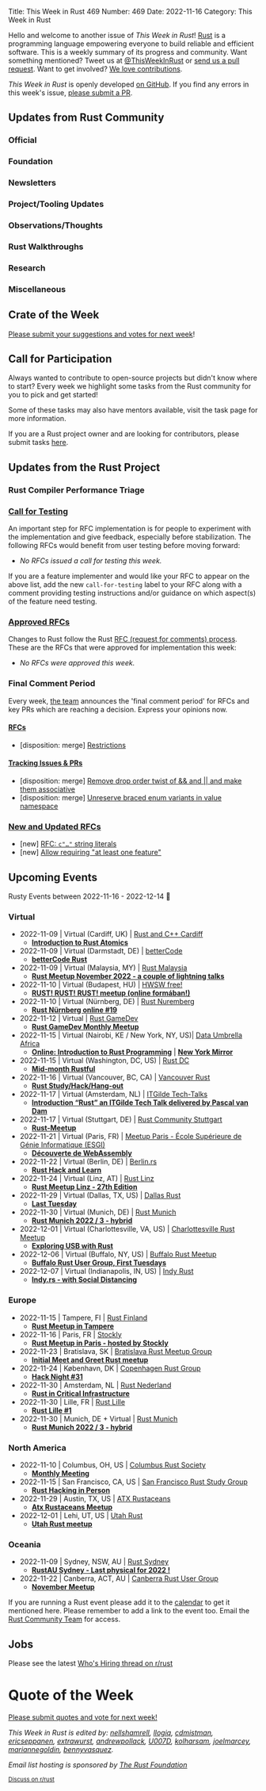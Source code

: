 Title: This Week in Rust 469
Number: 469
Date: 2022-11-16
Category: This Week in Rust

Hello and welcome to another issue of *This Week in Rust*!
[Rust](https://www.rust-lang.org/) is a programming language empowering everyone to build reliable and efficient software.
This is a weekly summary of its progress and community.
Want something mentioned? Tweet us at [@ThisWeekInRust](https://twitter.com/ThisWeekInRust) or [send us a pull request](https://github.com/rust-lang/this-week-in-rust).
Want to get involved? [We love contributions](https://github.com/rust-lang/rust/blob/master/CONTRIBUTING.md).

*This Week in Rust* is openly developed [on GitHub](https://github.com/rust-lang/this-week-in-rust).
If you find any errors in this week's issue, [please submit a PR](https://github.com/rust-lang/this-week-in-rust/pulls).

## Updates from Rust Community

<!--

Dear community contributors:
Please read README.md for guidance on submissions.
Each submitted link should be of the form:

* [Title of the Linked Page](https://example.com/my_article)

If you don't know which category to use, feel free to submit a PR anyway
and just ask the editors to select the category.

-->

### Official

### Foundation

### Newsletters

### Project/Tooling Updates

### Observations/Thoughts

### Rust Walkthroughs

### Research

### Miscellaneous

## Crate of the Week

<!-- COTW goes here -->

[Please submit your suggestions and votes for next week][submit_crate]!

[submit_crate]: https://users.rust-lang.org/t/crate-of-the-week/2704

## Call for Participation

Always wanted to contribute to open-source projects but didn't know where to start?
Every week we highlight some tasks from the Rust community for you to pick and get started!

Some of these tasks may also have mentors available, visit the task page for more information.

<!-- CFPs go here, use this format: * [project name - title of issue](link to issue) -->
<!-- * [ - ]() -->

If you are a Rust project owner and are looking for contributors, please submit tasks [here][guidelines].

[guidelines]: https://users.rust-lang.org/t/twir-call-for-participation/4821

## Updates from the Rust Project

<!-- Rust updates go here -->

### Rust Compiler Performance Triage

<!-- Perf results go here -->

### [Call for Testing](https://github.com/rust-lang/rfcs/issues?q=label%3Acall-for-testing)
An important step for RFC implementation is for people to experiment with the
implementation and give feedback, especially before stabilization.  The following
RFCs would benefit from user testing before moving forward:

* *No RFCs issued a call for testing this week.*

If you are a feature implementer and would like your RFC to appear on the above list, add the new `call-for-testing`
label to your RFC along with a comment providing testing instructions and/or guidance on which aspect(s) of the feature
need testing.

### [Approved RFCs](https://github.com/rust-lang/rfcs/commits/master)

Changes to Rust follow the Rust [RFC (request for comments) process](https://github.com/rust-lang/rfcs#rust-rfcs). These
are the RFCs that were approved for implementation this week:

* *No RFCs were approved this week.*

### Final Comment Period

Every week, [the team](https://www.rust-lang.org/team.html) announces the 'final comment period' for RFCs and key PRs
which are reaching a decision. Express your opinions now.

#### [RFCs](https://github.com/rust-lang/rfcs/labels/final-comment-period)

* [disposition: merge] [Restrictions](https://github.com/rust-lang/rfcs/pull/3323)

#### [Tracking Issues & PRs](https://github.com/rust-lang/rust/issues?q=is%3Aopen+label%3Afinal-comment-period+sort%3Aupdated-desc)

* [disposition: merge] [Remove drop order twist of && and || and make them associative](https://github.com/rust-lang/rust/pull/103293)
* [disposition: merge] [Unreserve braced enum variants in value namespace](https://github.com/rust-lang/rust/pull/103578)

### [New and Updated RFCs](https://github.com/rust-lang/rfcs/pulls)

* [new] [RFC: `c"…"` string literals](https://github.com/rust-lang/rfcs/pull/3348)
* [new] [Allow requiring "at least one feature"](https://github.com/rust-lang/rfcs/pull/3347)

## Upcoming Events

Rusty Events between 2022-11-16 - 2022-12-14 🦀

### Virtual

* 2022-11-09 | Virtual (Cardiff, UK) | [Rust and C++ Cardiff](https://www.meetup.com/rust-and-c-plus-plus-in-cardiff/)
    * [**Introduction to Rust Atomics**](https://www.meetup.com/rust-and-c-plus-plus-in-cardiff/events/289052285/)
* 2022-11-09 | Virtual (Darmstadt, DE) | [betterCode](https://www.bettercode.eu/)
    * [**betterCode Rust**](https://rust.bettercode.eu/)
* 2022-11-09 | Virtual (Malaysia, MY) | [Rust Malaysia](https://forms.gle/zWXcMDAnnibiL4ni9)
    * [**Rust Meetup November 2022 - a couple of lightning talks**](https://discord.gg/9Xj8H2EXTD)
* 2022-11-10 | Virtual (Budapest, HU) | [HWSW free!](https://www.meetup.com/hwswfree/)
    * [**RUST! RUST! RUST! meetup (online formában!)**](https://www.meetup.com/hwswfree/events/289044458/)
* 2022-11-10 | Virtual (Nürnberg, DE) | [Rust Nuremberg](https://www.meetup.com/rust-noris/)
    * [**Rust Nürnberg online #19**](https://www.meetup.com/rust-noris/events/hlvbvsydcpbnb/)
* 2022-11-12 | Virtual | [Rust GameDev](https://gamedev.rs/)
    * [**Rust GameDev Monthly Meetup**](https://www.google.com/url?q=https%3A%2F%2Fdiscord.gg%2FyNtPTb2&sa=D&ust=1666661760000000&usg=AOvVaw13uHY9m-8bJJwgeP58VS8l)
* 2022-11-15 | Virtual (Nairobi, KE / New York, NY, US)| [Data Umbrella Africa](https://www.meetup.com/data-umbrella-africa2/)
    * [**Online: Introduction to Rust Programming**](https://www.meetup.com/data-umbrella-africa2/events/289308825/) | [**New York Mirror**](https://www.meetup.com/data-umbrella/events/289308172/)
* 2022-11-15 | Virtual (Washington, DC, US) | [Rust DC](https://www.meetup.com/rustdc//)
    * [**Mid-month Rustful**](https://www.meetup.com/rustdc/events/289015883/)
* 2022-11-16 | Virtual (Vancouver, BC, CA) | [Vancouver Rust](https://www.meetup.com/vancouver-rust)
    * [**Rust Study/Hack/Hang-out**](https://www.meetup.com/vancouver-rust/events/tqvhxsydcpbvb/)
* 2022-11-17 | Virtual (Amsterdam, NL) | [ITGilde Tech-Talks](https://www.meetup.com/itgilde-cooperatie-amsterdam-unix-linux-meetups)
    * [**Introduction “Rust” an ITGilde Tech Talk delivered by Pascal van Dam**](https://www.meetup.com/itgilde-cooperatie-amsterdam-unix-linux-meetups/events/289167373/)
* 2022-11-17 | Virtual (Stuttgart, DE) | [Rust Community Stuttgart](https://www.meetup.com/Rust-Community-Stuttgart/)
    * [**Rust-Meetup**](https://www.meetup.com/rust-community-stuttgart/events/qtvtvsydcpbwb/)
* 2022-11-21 | Virtual (Paris, FR) | [Meetup Paris - École Supérieure de Génie Informatique (ESGI)](https://www.meetup.com/meetup-paris-ecole-superieur-du-genie-informatique)
    * [**Découverte de WebAssembly**](https://www.meetup.com/meetup-paris-ecole-superieur-du-genie-informatique/events/289112753/)
* 2022-11-22 | Virtual (Berlin, DE) | [Berlin.rs](https://berline.rs/)
    * [**Rust Hack and Learn**](https://berline.rs/2022/11/22/rust-hack-and-learn.html)
* 2022-11-24 | Virtual (Linz, AT) | [Rust Linz](https://www.meetup.com/rust-linz/)
    * [**Rust Meetup Linz - 27th Edition**](https://www.meetup.com/rust-linz/events/289251460/)
* 2022-11-29 | Virtual (Dallas, TX, US) | [Dallas Rust](https://www.meetup.com/Dallas-Rust/)
    * [**Last Tuesday**](https://www.meetup.com/dallas-rust/events/qndgwsydcpbmc/)
* 2022-11-30 | Virtual (Munich, DE) | [Rust Munich](https://www.meetup.com/rust-munich/)
    * [**Rust Munich 2022 / 3 - hybrid**](https://www.meetup.com/rust-munich/events/289065390/)
* 2022-12-01 | Virtual (Charlottesville, VA, US) | [Charlottesville Rust Meetup](https://www.meetup.com/charlottesville-rust-meetup/)
    * [**Exploring USB with Rust**](https://www.meetup.com/charlottesville-rust-meetup/events/289563986/)
* 2022-12-06 | Virtual (Buffalo, NY, US) | [Buffalo Rust Meetup](https://www.meetup.com/buffalo-rust-meetup/)
    * [**Buffalo Rust User Group, First Tuesdays**](https://www.meetup.com/buffalo-rust-meetup/events/hlgvxsydcqbjb/)
* 2022-12-07 | Virtual (Indianapolis, IN, US) | [Indy Rust](https://www.meetup.com/indyrs/)
    * [**Indy.rs - with Social Distancing**](https://www.meetup.com/indyrs/events/287027660/)

### Europe

* 2022-11-15 | Tampere, FI | [Rust Finland](https://www.rust-finland.org/)
    * [**Rust Meetup in Tampere**](https://www.lyyti.fi/reg/Finland_Rustlang_Group_meetup_2564)
* 2022-11-16 | Paris, FR | [Stockly](https://www.eventbrite.fr/o/stockly-42274765293)
    * [**Rust Meetup in Paris - hosted by Stockly**](https://www.eventbrite.fr/e/rust-meetup-in-paris-hosted-by-stockly-tickets-444152621447?aff=ebdssbdestsearch)
* 2022-11-23 | Bratislava, SK | [Bratislava Rust Meetup Group](https://www.meetup.com/bratislava-rust-meetup-group/)
    * [**Initial Meet and Greet Rust meetup**](https://www.meetup.com/bratislava-rust-meetup-group/events/289028178/)
* 2022-11-24 | København, DK | [Copenhagen Rust Group](https://cph.rs/)
    * [**Hack Night #31**](https://www.meetup.com/copenhagen-rust-meetup-group/events/288179132/)
* 2022-11-30 | Amsterdam, NL | [Rust Nederland](https://www.meetup.com/rust-nederland/)
    * [**Rust in Critical Infrastructure**](https://www.meetup.com/rust-nederland/events/289204146/)
* 2022-11-30 | Lille, FR | [Rust Lille](https://www.meetup.com/meetup-group-zgphbyet)
    * [**Rust Lille #1**](https://www.meetup.com/meetup-group-zgphbyet/events/289620614/)
* 2022-11-30 | Munich, DE + Virtual | [Rust Munich](https://www.meetup.com/rust-munich/)
    * [**Rust Munich 2022 / 3 - hybrid**](https://www.meetup.com/rust-munich/events/289065390/)

### North America

* 2022-11-10 | Columbus, OH, US | [Columbus Rust Society](https://www.meetup.com/columbus-rs/events/)
    * [**Monthly Meeting**](https://www.meetup.com/columbus-rs/events/dpkhgrydcpbnb/)
* 2022-11-15 | San Francisco, CA, US | [San Francisco Rust Study Group](https://www.meetup.com/san-francisco-rust-study-group/)
    * [**Rust Hacking in Person**](https://www.meetup.com/san-francisco-rust-study-group/events/wjkjssydcpbtb/)
* 2022-11-29 | Austin, TX, US | [ATX Rustaceans](https://www.meetup.com/atx-rustaceans/)
    * [**Atx Rustaceans Meetup**](https://www.meetup.com/atx-rustaceans/events/289594614/)
* 2022-12-01 | Lehi, UT, US | [Utah Rust](https://www.meetup.com/utah-rust/)
    * [**Utah Rust meetup**](https://www.meetup.com/utah-rust/events/dsbpxsydcpbgc/)

### Oceania

* 2022-11-09 | Sydney, NSW, AU | [Rust Sydney](https://www.meetup.com/rust-sydney/)
    * [**RustAU Sydney - Last physical for 2022 !**](https://www.meetup.com/rust-sydney/events/289061840/)
* 2022-11-22 | Canberra, ACT, AU | [Canberra Rust User Group](https://www.meetup.com/rust-canberra/)
    * [**November Meetup**](https://www.meetup.com/rust-canberra/events/288615873/)

If you are running a Rust event please add it to the [calendar] to get
it mentioned here. Please remember to add a link to the event too.
Email the [Rust Community Team][community] for access.

[calendar]: https://www.google.com/calendar/embed?src=apd9vmbc22egenmtu5l6c5jbfc%40group.calendar.google.com
[community]: mailto:community-team@rust-lang.org


<!--

Rust Jobs:

TWiR has stopped featuring individual job postings. You can read more about this change here:

https://github.com/rust-lang/this-week-in-rust/issues/3412

-->

## Jobs

Please see the latest [Who's Hiring thread on r/rust](INSERT_LINK_HERE)

# Quote of the Week

<!-- QOTW goes here -->

[Please submit quotes and vote for next week!](https://users.rust-lang.org/t/twir-quote-of-the-week/328)

*This Week in Rust is edited by: [nellshamrell](https://github.com/nellshamrell), [llogiq](https://github.com/llogiq), [cdmistman](https://github.com/cdmistman), [ericseppanen](https://github.com/ericseppanen), [extrawurst](https://github.com/extrawurst), [andrewpollack](https://github.com/andrewpollack), [U007D](https://github.com/U007D), [kolharsam](https://github.com/kolharsam), [joelmarcey](https://github.com/joelmarcey), [mariannegoldin](https://github.com/mariannegoldin), [bennyvasquez](https://github.com/bennyvasquez).*

*Email list hosting is sponsored by [The Rust Foundation](https://foundation.rust-lang.org/)*

<small>[Discuss on r/rust](REDDIT_LINK_HERE)</small>
